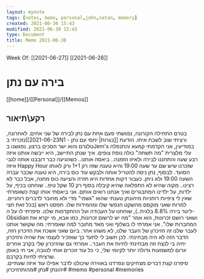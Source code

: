 ```yaml
---
layout: mynote
tags: [notes, memo, personal,john,natan, memory] 
created: 2021-06-30 15:43
modified: 2021-06-30 15:43
type: Document
title: Memo 2021-06-30
---
```

Week Of: [[2021-06-27]]
[[2021-06-28]]

# בירה עם נתן
[[home]]/[[Personal]]/[[Memos]]

## רקע\תיאור
בטרם התחילה הקורונה, נפגשתי פעם אחת עם נתן לבירה של שני אחים.
לאחרונה, נזכרתי ב[[2021-06-23N1 - בגרות| יחסי עם נתן]] ורציתי שוב לשבת איתו. הודעת טלגרם והוא ישר הסכים ברצון. 
נפגשנו בJem's במודיעין, אני הקדמתי קמעא והתנפלה עלי מלצרית "מה תשתה" כולה נופת צופים. איך שנתן התיישב, היא ייבשה אותנו איזה רבע שעה והתחננו לבירה ולאיזו הזמנה.. ביאסה אותנו.. כשהגיעה כבר דובבנו אותה לגבי איזה Happy Hour שזכרנו שיש שם עד שעה 19:00 והיא טענה שזה רק 1+1 ורק לאותו הסועד. לבסוף, נתן ניסה להטריל אותה ולבקש עוד כוס בירה, היא טענה שכבר עברה השעה 19:00 ולא ניתן. כעבור דקות אחדות היא חזרה והציעה כוס מתנה, אבל כבר לא רצינו.. מקוה שהיא לא התפלאה שהיא קיבלה בסוף רק 10 שקל טיפ..
שוחחנו בכיף, על ילדות, על ילדינו המתבגרים ואיך אנחנו רואים אותם. אני ביאסתי אותו קצת כשאמרתי שאין לי ציפיות רוחניות מיהונתן טענתי שהוא "גשמי" מדי ולא מחובר לדברים רוחניים. למרות שאני מוקסם מהשקט הנפשי שלו ומהמידות שלו. 
תפסנו ראש (בכל זאת חצי ליטר בירה 8.8% בלגית..), שוחחנו על העבודה ועל ההתקדמות שלנו. 
סיפרתי לו על ה-Obsidian ושאני רושם זכרונות, הוא אמר "מה יש לרשום זכרונות, כמו אבא, מי יקרא את המחברות שלו". אני אמרתי לו בשלוף ואני מאד מחובר למה שאמרתי: מה שקושר אותנו לעבר שלנו זה הזיכרון של העבר שלנו, לא משהו אחר. ביום שאני אשכח את הזיכרון הזה, הדבר הזה לא היה מבחינתי. לכן חשוב לי לתעד כך שאזכיר לעצמי את שהיה והזיכרון יחיה בי לנצח וזה מבחינתי לחיות את העבר.. אמרתי גם שהזיכרון שלי בקרב אחרים יגרום למשמעות גדולה יותר לקיומי שלי, כי כל עוד זוכרים אותי לטובה, אני חי באופן שרציתי לחיות בקרבם.  
סיפרנו קצת דברים מצחיקים ונפרדנו באווירה שיכולנו לדבר אפילו עוד איזה שעתיים. 
#יהונתן
#נתן 
#מהותהזיכרון
#memo 
#personal
#memories